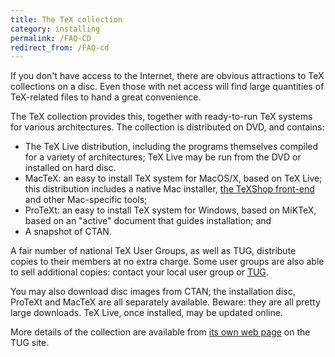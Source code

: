 ```yaml
---
title: The TeX collection
category: installing
permalink: /FAQ-CD
redirect_from: /FAQ-cd
---
```


If you don't have access to the Internet, there are obvious
attractions to TeX collections on a disc.  Even those with net
access will find large quantities of TeX-related files to hand a
great convenience.

The TeX collection provides this, together with
ready-to-run TeX systems for various architectures.  The collection
is distributed on DVD, and contains:
  

-  The TeX&nbsp;Live distribution, including the programs themselves
    compiled for a variety of architectures; TeX&nbsp;Live may be
    run from the DVD or installed on hard disc.
-  MacTeX: an easy to install TeX system for MacOS/X, based
    on TeX&nbsp;Live; this distribution includes a native Mac installer,
    [the TeXShop front-end](http://pages.uoregon.edu/koch/texshop/)
    and other Mac-specific tools;
-  ProTeXt: an easy to install TeX system for Windows, based
    on MiKTeX, based on an "active" document that guides
    installation; and
-  A snapshot of CTAN.

A fair number of national TeX User Groups, as well as TUG,
distribute copies to their members at no extra charge.  Some user
groups are also able to sell additional copies:
contact your local user group or [TUG](FAQ-TUGstar).

You may also download disc images from CTAN; the installation
disc, ProTeXt and MacTeX are all separately available.  Beware:
they are all pretty large downloads.  TeX&nbsp;Live, once installed, may
be updated online.

More details of the collection are available from
[its own web page](http://www.tug.org/texcollection/)
on the TUG site.

